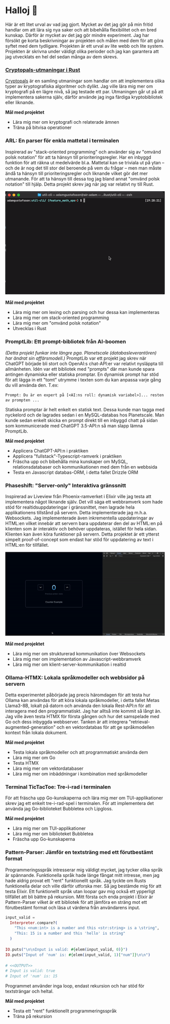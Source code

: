 # **Halloj** 👋

Här är ett litet urval av vad jag gjort. Mycket av det jag gör på min fritid handlar om att lära sig nya saker och att bibehålla flexibilitet och en bred kunskap. Därför är mycket av det jag gör mindre experiment. Jag har försökt ge korta beskrivningar av projekten och målen med dem för att göra syftet med dem tydligare. Projekten är ett urval av lite webb och lite system. Projekten är skrivna under väldigt olika perioder och jag kan garantera att jag utvecklats en hel del sedan många av dem skrevs.

### [Cryptopals-utmaningar i Rust](https://github.com/adam0215/rs-cryptopals)

[Cryptopals](https://cryptopals.com/) är en samling utmaningar som handlar om att implementera olika typer av kryptografiska algoritmer och dylikt. Jag ville lära mig mer om kryptografi på en lägre nivå, så jag testade ett par. Utmaningen går ut på att implementera sakerna själv, därför använde jag inga färdiga kryptobibliotek eller liknande.

**Mål med projektet**

- Lära mig mer om kryptografi och relaterade ämnen
- Träna på bitvisa operationer

### ARL: En parser för enkla mattetal i terminalen

Inspirerad av "stack-oriented programming" och använder sig av "omvänd polsk notation" för att ta hänsyn till prioriteringsregler. Har en inbyggd funktion för att räkna ut medelvärde bl.a. Mattetal kan se triviala ut på ytan – och de är nog det till stor del beroende på vem du frågar – men man måste ändå ta hänsyn till prioriteringsregler och liknande vilket gör det mer utmanande. För att ta hänsyn till dessa tog jag bland annat "omvänd polsk notation" till hjälp. Detta projekt skrev jag när jag var relativt ny till Rust.

![ARL Exempelkommandon](arl_example.gif)

**Mål med projektet**

- Lära mig mer om lexing och parsing och hur dessa kan implementeras
- Lära mig mer om stack-oriented programming
- Lära mig mer om "omvänd polsk notation"
- Utvecklas i Rust

### PromptLib: Ett prompt-bibliotek från AI-boomen

_(Detta projekt funkar inte längre pga. Planetscale (databasleverantören) har ändrat sin affärsmodell.)_ PromptLib var ett projekt jag skrev när ChatGPT började bli stort och OpenAI:s chat-API:er var relativt nysläppta till allmänheten. Idén var ett bibliotek med "prompts" där man kunde spara antingen dynamiska eller statiska promptar. En dynamisk prompt har stöd för att lägga in ett "tomt" utrymme i texten som du kan anpassa varje gång du vill använda den. T.ex:

```
Prompt: Du är en expert på [<AI:ns roll: dynamisk variabel>]... resten av prompten ...
```

Statiska promptar är helt enkelt en statisk text. Dessa kunde man tagga med nyckelord och de lagrades sedan i en MySQL-databas hos Planetscale. Man kunde sedan enkelt skicka en prompt direkt till en inbyggd chatt på sidan som kommunicerade med ChatGPT 3.5-API:n så man slapp lämna PromptLib.

**Mål med projektet**

- Applicera ChatGPT-API:n i praktiken
- Applicera "fullstack"-Typescript-ramverk i praktiken
- Fräscha upp och bibehålla mina kunskaper om MySQL, relationsdatabaser och kommunikationen med dem från en webbsida
- Testa en Javascript databas-ORM, i detta fallet Drizzle ORM

### Phaseshift: "Server-only" Interaktiva gränssnitt

Inspirerad av Liveview från Phoenix-ramverket i Elixir ville jag testa att implementera något liknande själv. Det vill säga ett webbramverk som hade stöd för realtidsuppdateringar i gränssnittet, men lagrade hela applikationens tillstånd på servern. Detta implementerade jag m.h.a. Websockets. Jag implementerade även inkrementella uppdateringar av HTML:en vilket innebär att servern bara uppdaterar den del av HTML:en på klienten som är interaktiv och behöver uppdateras, istället för hela sidan. Klienten kan även köra funktioner på servern. Detta projektet är ett ytterst simpelt proof-of-concept som endast har stöd för uppdatering av text i HTML:en för tillfället.

![Exempelraknare](phaseshift_example.gif)

**Mål med projektet**

- Lära mig mer om strukturerad kommunikation över Websockets
- Lära mig mer om implementation av Javascript-webbramverk
- Lära mig mer om klient-server-kommunikation i realtid

### Ollama-HTMX: Lokala språkmodeller och webbsidor på servern

Detta experimentet påbörjade jag precis häromdagen för att testa hur Ollama kan användas för att köra lokala språkmodeller, i detta fallet Metas Llama3-8B, lokalt på datorn och använda den lokala Rest-API:n för att interagera med den programmatiskt. Jag har alltså inte kommit så långt än. Jag ville även testa HTMX för första gången och hur det samspelade med Go och dess inbyggda webbserver. Tanken är att integrera "retrieval-augmented-generation" och en vektordatabas för att ge språkmodellen kontext från lokala dokument.

**Mål med projektet**

- Testa lokala språkmodeller och att programmatiskt använda dem
- Lära mig mer om Go
- Testa HTMX
- Lära mig mer om vektordatabaser
- Lära mig mer om inbäddningar i kombination med språkmodeller

### Terminal TicTacToe: Tre-i-rad i terminalen

För att fräscha upp Go-kunskaperna och lära mig mer om TUI-applikationer skrev jag ett enkelt tre-i-rad-spel i terminalen. För att implementera det använda jag Go-biblioteket Bubbletea och Lipgloss.

**Mål med projektet**

- Lära mig mer om TUI-applikationer
- Lära mig mer om biblioteket Bubbletea
- Fräscha upp Go-kunskaperna

### Pattern-Parser: Jämför en textsträng med ett förutbestämt format

Programmeringsspråk intresserar mig väldigt mycket, jag tycker olika språk är spännande. Funktionella språk hade länge fångat mitt intresse, men jag hade aldrig provat ett "rent" funktionellt språk. Jag tyckte om Rusts funktionella delar och ville därför utforska mer. Så jag bestämde mig för att testa Elixir. Ett funktionellt språk utan loopar gav mig också ett ypperligt tillfället att bli bättre på rekursion. Mitt första och enda projekt i Elixir är Pattern-Parser vilket är ett bibliotek för att jämföra en sträng mot ett förutbestämt format och läsa ut värdena från användarens input.

```elixir
input_valid =
  Interpreter.compare?(
    "This <num:int> is a number and this <str:string> is a \string",
    "This: 15 is a number and this 'hello' is string"
  )

IO.puts("\n\nInput is valid: #{elem(input_valid, 0)}")
IO.puts("Input of 'num' is: #{elem(input_valid, 1)["num"]}\n\n")

# <<OUTPUT>>
# Input is valid: true
# Input of 'num' is: 15
```

Programmet använder inga loop, endast rekursion och har stöd för textsträngar och heltal.

**Mål med projektet**

- Testa ett "rent" funktionellt programmeringsspråk
- Träna på rekursion
